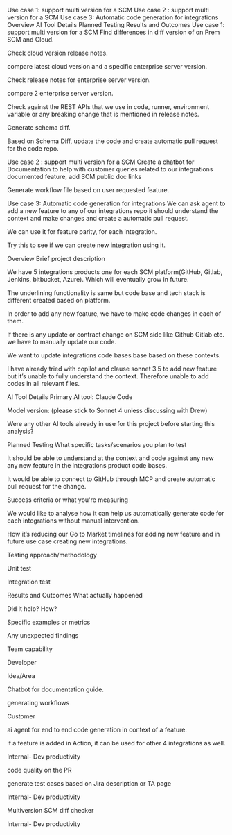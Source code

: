 Use case 1: support multi version for a SCM
Use case 2 : support multi version for a SCM
Use case 3: Automatic code generation for integrations
Overview
AI Tool Details
Planned Testing
Results and Outcomes
Use case 1: support multi version for a SCM
Find differences in diff version of on Prem SCM and Cloud.

Check cloud version release notes.

compare latest cloud version and a specific enterprise  server version.

Check release notes for enterprise server version.

compare 2 enterprise server version.

Check against the REST APIs that we use in code, runner, environment variable or any breaking change that is mentioned in release notes.

Generate schema diff.

Based on Schema Diff, update the code and create automatic pull request for the code repo.

Use case 2 : support multi version for a SCM
Create a chatbot for Documentation to help with customer queries related to our integrations documented feature, add SCM public doc links

Generate workflow file based on user requested feature.

Use case 3: Automatic code generation for integrations
We can ask agent to add a new feature to any of our integrations repo it should understand the context and make changes and create a automatic pull request.

We can use it for feature parity, for each integration.

Try this to see if we can create new integration using it.






Overview
Brief project description

We have 5 integrations products one for each SCM platform(GitHub, Gitlab, Jenkins, bitbucket, Azure).  Which will eventually grow in future.

The underlining functionality is same but code base and tech stack is different created based on platform.

In order to add any new feature, we have to make code changes in each of them. 

If there is any update or contract change on SCM side like Github Gitlab etc. we have to manually update our code.

We want to update integrations code bases base based on these contexts.

I have already tried with copilot and clause sonnet 3.5 to add new feature but it’s unable to fully understand the context. Therefore unable to add codes in all relevant files.

AI Tool Details
Primary AI tool: Claude Code

Model version: (please stick to Sonnet 4 unless discussing with Drew)

Were any other AI tools already in use for this project before starting this analysis?

Planned Testing
What specific tasks/scenarios you plan to test

It should be able to understand at the context and code against any new any new feature in the integrations product code bases. 

It would be able to connect to GitHub through MCP and create automatic pull request for the change.

Success criteria or what you're measuring

We would like to analyse how it can help us automatically generate code for each integrations without manual intervention. 

How it’s reducing our Go to Market timelines for adding new feature and in future use case creating new integrations.

Testing approach/methodology

Unit test

Integration test

Results and Outcomes
What actually happened

Did it help? How?

Specific examples or metrics

Any unexpected findings

 

 

 

Team capability

Developer

Idea/Area

 

Chatbot for documentation guide. 

generating workflows

 

Customer

ai agent for end to end code generation in context of a feature.

if a feature is added in Action, it can be used for other 4 integrations as well.

Internal- Dev productivity


code quality on the PR

generate test cases based on Jira description or TA page

Internal- Dev productivity

Multiversion SCM diff checker

Internal- Dev productivity

 
